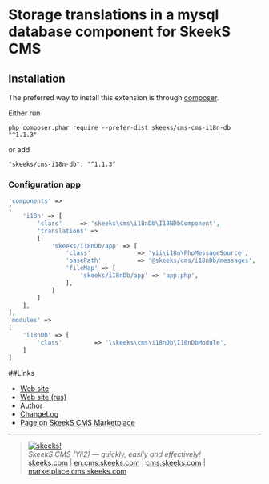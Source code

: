 Storage translations in a mysql database component for SkeekS CMS
===================================

Installation
------------

The preferred way to install this extension is through [composer](http://getcomposer.org/download/).

Either run

```
php composer.phar require --prefer-dist skeeks/cms-cms-i18n-db "^1.1.3"
```

or add

```
"skeeks/cms-i18n-db": "^1.1.3"
```


### Configuration app
```php
'components' =>
[
    'i18n' => [
        'class'     => 'skeeks\cms\i18nDb\I18NDbComponent',
        'translations' =>
        [
            'skeeks/i18nDb/app' => [
                'class'             => 'yii\i18n\PhpMessageSource',
                'basePath'          => '@skeeks/cms/i18nDb/messages',
                'fileMap' => [
                    'skeeks/i18nDb/app' => 'app.php',
                ],
            ]
        ]
    ],
],
'modules' =>
[
    'i18nDb' => [
        'class'         => '\skeeks\cms\i18nDb\I18nDbModule',
    ]
]

```

##Links
* [Web site](http://en.cms.skeeks.com)
* [Web site (rus)](http://cms.skeeks.com)
* [Author](http://skeeks.com)
* [ChangeLog](https://github.com/skeeks-cms/cms-i18n-db/blob/master/CHANGELOG.md)
* [Page on SkeekS CMS Marketplace](http://marketplace.cms.skeeks.com/solutions/instrumentyi/razrabotchiku/243-storage-translations-in-a-mysql-database-component)

___

> [![skeeks!](https://gravatar.com/userimage/74431132/13d04d83218593564422770b616e5622.jpg)](http://skeeks.com)  
<i>SkeekS CMS (Yii2) — quickly, easily and effectively!</i>  
[skeeks.com](http://skeeks.com) | [en.cms.skeeks.com](http://en.cms.skeeks.com) | [cms.skeeks.com](http://cms.skeeks.com) | [marketplace.cms.skeeks.com](http://marketplace.cms.skeeks.com)


